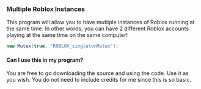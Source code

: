 ### Multiple Roblox Instances
This program will allow you to have mutliple instances of Roblox running at the same time. In other words, you can have 2 different Roblox accounts playing at the same time on the same computer!

```csharp
new Mutex(true, "ROBLOX_singletonMutex");
```
#### Can I use this in my program?
You are free to go downloading the source and using the code. Use it as you wish. You do not need to include credits for me since this is so basic.
